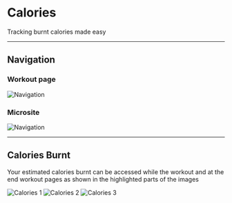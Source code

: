 # Calories

Tracking burnt calories made easy

---

## Navigation

### Workout page

![Navigation](/img/Calorie.png)

### Microsite

![Navigation](/img/Calories.png)

---

## Calories Burnt

Your estimated calories burnt can be accessed while the workout and at the end workout pages as shown in the highlighted parts of the images

![Calories 1](/img/Calories1.png)
![Calories 2](/img/Calories2.png)
![Calories 3](/img/Calories3.png)